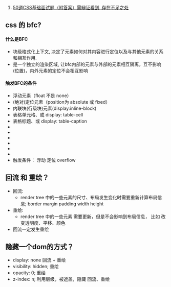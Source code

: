 1. [50道CSS基础面试题（附答案）需辩证看到, 存在不足之处](https://segmentfault.com/a/1190000013325778)


## css 的 bfc?
  #### 什么是BFC
  * 块级格式化上下文,  决定了元素如何对其内容进行定位以及与其他元素的关系和相互作用.
  * 是一个独立的渲染区域, 让bfc内部的元素与外部的元素相互隔离，互不影响(位置)，内外元素的定位不会相互影响

  #### 触发BFC的条件
  * 浮动元素（float 不是 none）
  * (绝对)定位元素（position为 absolute 或 fixed）
  * 内联块(行级块)元素(display:inline-block)
  * 表格单元格、或 display: table-cell
  * 表格标题、或 display: table-caption
  * 
  * 
  * 
  * 
  * 
  * 
  * 触发条件：  浮动 定位 overflow

## 回流 和 重绘？
  - 回流:
    - render tree 中的一些元素的尺寸、布局发生变化时需要重新计算布局信息; border margin padding width height
  - 重绘:
    - render tree 中的一些元素 需要更新，但是不会影响到布局信息， 比如 改变透明度、平移、颜色
  - 回流一定发生重绘

## 隐藏一个dom的方式？
  - display: none 回流 + 重绘
  - visibility: hidden; 重绘
  - opacity: 0; 重绘
  - z-index: n; 利用层级，被遮盖，隐藏  回流、重绘
  